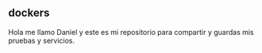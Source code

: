 ## dockers
Hola me llamo Daniel y este es mi repositorio para compartir y guardas mis pruebas y servicios.
